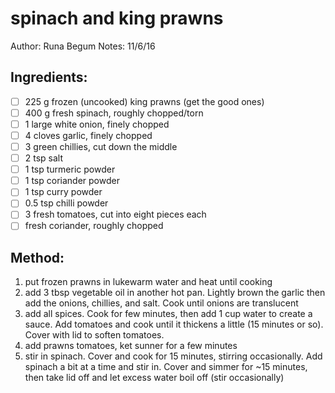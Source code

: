 # spinach and king prawns
Author: Runa Begum
Notes: 11/6/16
## Ingredients:
- [ ] 225 g frozen (uncooked) king prawns (get the good ones)
- [ ] 400 g fresh spinach, roughly chopped/torn
- [ ] 1 large white onion, finely chopped
- [ ] 4 cloves garlic, finely chopped
- [ ] 3 green chillies, cut down the middle
- [ ] 2 tsp salt
- [ ] 1 tsp turmeric powder
- [ ] 1 tsp coriander powder
- [ ] 1 tsp curry powder
- [ ] 0.5 tsp chilli powder
- [ ] 3 fresh tomatoes, cut into eight pieces each
- [ ] fresh coriander, roughly chopped
## Method:
1. put frozen prawns in lukewarm water and heat until cooking
2. add 3 tbsp vegetable oil in another hot pan. Lightly brown the garlic then add the onions, chillies, and salt. Cook until onions are translucent
3. add all spices. Cook for few minutes, then add 1 cup water to create a sauce. Add tomatoes and cook until it thickens a little (15 minutes or so). Cover with lid to soften tomatoes.
4. add prawns tomatoes, ket sunner for a few minutes
5. stir in spinach. Cover and cook for 15 minutes, stirring occasionally. Add spinach a bit at a time and stir in. Cover and simmer for ~15 minutes, then take lid off and let excess water boil off (stir occasionally)
